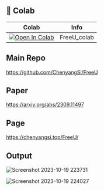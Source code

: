 
## 🦒 Colab

| Colab | Info
| --- | --- |
[![Open In Colab](https://colab.research.google.com/assets/colab-badge.svg)](https://colab.research.google.com/github/camenduru/FreeU-colab/blob/main/FreeU_colab.ipynb) | FreeU_colab

## Main Repo
https://github.com/ChenyangSi/FreeU

## Paper
https://arxiv.org/abs/2309.11497

## Page
https://chenyangsi.top/FreeU/

## Output

![Screenshot 2023-10-19 223731](https://github.com/camenduru/FreeU-colab/assets/54370274/8b210a16-814c-4396-b213-fb2255c80e8f)

![Screenshot 2023-10-19 224027](https://github.com/camenduru/FreeU-colab/assets/54370274/cdad5ba7-ee6d-4510-9dd5-a43f48e809d7)
